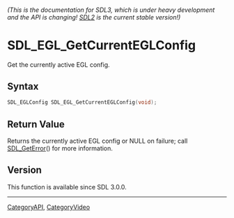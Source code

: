 ###### (This is the documentation for SDL3, which is under heavy development and the API is changing! [SDL2](https://wiki.libsdl.org/SDL2/) is the current stable version!)
# SDL_EGL_GetCurrentEGLConfig

Get the currently active EGL config.

## Syntax

```c
SDL_EGLConfig SDL_EGL_GetCurrentEGLConfig(void);

```

## Return Value

Returns the currently active EGL config or NULL on failure; call
[SDL_GetError](SDL_GetError)() for more information.

## Version

This function is available since SDL 3.0.0.

----
[CategoryAPI](CategoryAPI), [CategoryVideo](CategoryVideo)


